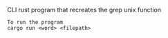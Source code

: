 CLI rust program that recreates the grep unix function

```
To run the program
cargo run <word> <filepath>
```